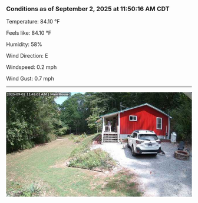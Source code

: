 ### Conditions as of September 2, 2025 at 11:50:16 AM CDT 

Temperature: 84.10 &deg;F

Feels like: 84.10 &deg;F

Humidity: 58%

Wind Direction: E

Windspeed: 0.2 mph

Wind Gust: 0.7 mph

---

<img src="./images/latest.jpeg"/>

